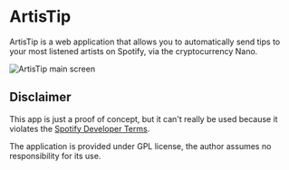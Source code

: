 # ArtisTip
ArtisTip is a web application that allows you to automatically send tips to your most listened artists on Spotify, via the cryptocurrency Nano.

![ArtisTip main screen](https://i.imgur.com/BbLt0n3.png)


## Disclaimer
This app is just a proof of concept, but it can't really be used because it violates the [Spotify Developer Terms](https://developer.spotify.com/terms/).

The application is provided under GPL license, the author assumes no responsibility for its use.
